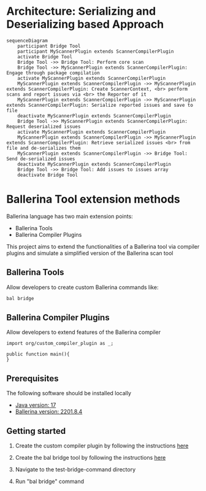 # Architecture: Serializing and Deserializing based Approach

```mermaid
sequenceDiagram
    participant Bridge Tool
    participant MyScannerPlugin extends ScannerCompilerPlugin
    activate Bridge Tool
    Bridge Tool ->> Bridge Tool: Perform core scan
    Bridge Tool ->> MyScannerPlugin extends ScannerCompilerPlugin: Engage through package compilation
    activate MyScannerPlugin extends ScannerCompilerPlugin
    MyScannerPlugin extends ScannerCompilerPlugin ->> MyScannerPlugin extends ScannerCompilerPlugin: Create ScannerContext, <br> perform scans and report issues via <br> the Reporter of it
    MyScannerPlugin extends ScannerCompilerPlugin ->> MyScannerPlugin extends ScannerCompilerPlugin: Serialize reported issues and save to file
    deactivate MyScannerPlugin extends ScannerCompilerPlugin
    Bridge Tool ->> MyScannerPlugin extends ScannerCompilerPlugin: Request deserialized issues
    activate MyScannerPlugin extends ScannerCompilerPlugin
    MyScannerPlugin extends ScannerCompilerPlugin ->> MyScannerPlugin extends ScannerCompilerPlugin: Retrieve serialized issues <br> from file and de-serializes them
    MyScannerPlugin extends ScannerCompilerPlugin ->> Bridge Tool: Send de-serialized issues
    deactivate MyScannerPlugin extends ScannerCompilerPlugin
    Bridge Tool ->> Bridge Tool: Add issues to issues array
    deactivate Bridge Tool
```

# Ballerina Tool extension methods

Ballerina language has two main extension points:

- Ballerina Tools
- Ballerina Compiler Plugins

This project aims to extend the functionalities of a Ballerina tool via compiler plugins and simulate a
simplified version of the Ballerina scan tool

## Ballerina Tools

Allow developers to create custom Ballerina commands like:

```cmd
bal bridge
```

## Ballerina Compiler Plugins

Allow developers to extend features of the Ballerina compiler

```bal
import org/custom_compiler_plugin as _;

public function main(){
}
```

## Prerequisites

The following software should be installed locally

- [Java version: 17](https://adoptium.net/temurin/releases/?version=17)
- [Ballerina version: 2201.8.4](https://ballerina.io/downloads/archived/#swan-lake-archived-versions)

## Getting started

1. Create the custom compiler plugin by following the
   instructions [here](https://github.com/Xenowa/ballerina-tool-extension-methods/tree/tool-plugin-based-approach/CustomCompilerPlugin)

2. Create the bal bridge tool by following the
   instructions [here](https://github.com/Xenowa/ballerina-tool-extension-methods/tree/tool-plugin-based-approach/BridgeCommand)

3. Navigate to the test-bridge-command directory

4. Run "bal bridge" command
